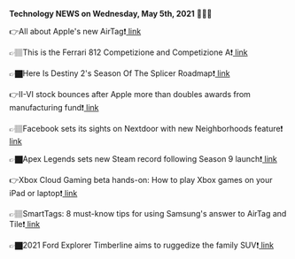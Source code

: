 <b>Technology NEWS on Wednesday, May 5th, 2021</b> 📡📡📡 

👉All about Apple's new AirTag❗️<a href='https://techblock.club/?p=11698'> link</a>

👉🏽This is the Ferrari 812 Competizione and Competizione A❗️<a href='https://techblock.club/?p=11700'> link</a>

👉🏿Here Is Destiny 2's Season Of The Splicer Roadmap❗️<a href='https://techblock.club/?p=11702'> link</a>

👉II-VI stock bounces after Apple more than doubles awards from manufacturing fund❗️<a href='https://techblock.club/?p=11704'> link</a>

👉🏽Facebook sets its sights on Nextdoor with new Neighborhoods feature❗️<a href='https://techblock.club/?p=11706'> link</a>

👉🏿Apex Legends sets new Steam record following Season 9 launch❗️<a href='https://techblock.club/?p=11708'> link</a>

👉Xbox Cloud Gaming beta hands-on: How to play Xbox games on your iPad or laptop❗️<a href='https://techblock.club/?p=11710'> link</a>

👉🏽SmartTags: 8 must-know tips for using Samsung's answer to AirTag and Tile❗️<a href='https://techblock.club/?p=11712'> link</a>

👉🏿2021 Ford Explorer Timberline aims to ruggedize the family SUV❗️<a href='https://techblock.club/?p=11714'> link</a>

